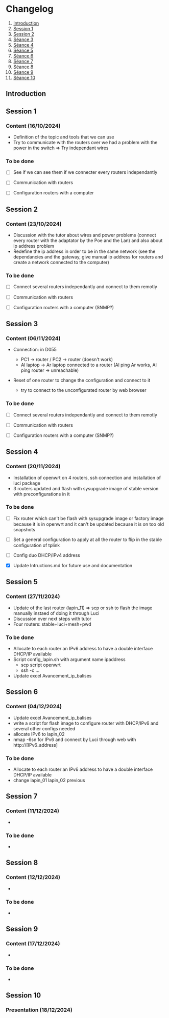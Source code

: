 # Changelog 

1. [Introduction](#introduction)
2. [Session 1](#session-1)
3. [Session 2](#session-2)
4. [Séance 3](#session-3)
5. [Séance 4](#session-4)
6. [Séance 5](#session-5)
7. [Séance 6](#session-6)
8. [Séance 7](#session-7)
9. [Séance 8](#session-8)
10. [Séance 9](#session-9)
11. [Séance 10](#session-10)

## Introduction


## Session 1

### Content (16/10/2024)

* Definition of the topic and tools that we can use
* Try to communicate with the routers over we had a problem with the power in the switch => Try independant wires

### To be done

- [ ] See if we can see them if we connecter every routers independantly
- [ ] Communication with routers 
- [ ] Configuration routers with a computer



## Session 2

### Content (23/10/2024)

* Discussion with the tutor about wires and power problems (connect every router with the adaptator by the Poe and the Lan) and also about ip address problem
* Redefine the ip address in order to be in the same network (see the dependancies and the gateway, give manual ip address for routers and create a network connected to the computer)

### To be done

- [ ] Connect several routers independantly and connect to them remotly
- [ ] Communication with routers
- [ ] Configuration routers with a computer (SNMP?)


## Session 3

### Content (06/11/2024)

* Connection: in D055
  - PC1 -> router / PC2 -> router (doesn't work)
  - Al laptop -> Ar laptop connected to a router (Al ping Ar works, Al ping router -> unreachable)
  
* Reset of one router to change the configuration and connect to it
  - try to connect to the unconfigurated router by web browser

### To be done

- [ ] Connect several routers independantly and connect to them remotly
- [ ] Communication with routers
- [ ] Configuration routers with a computer (SNMP?)


## Session 4

### Content (20/11/2024)

* Installation of openwrt on 4 routers, ssh connection and installation of luci package 
* 3 routers updated and flash with sysupgrade image of stable version with preconfigurations in it


### To be done

- [ ] Fix router which can't be flash with sysupgrade image or factory image because it is in openwrt and it can't be updated because it is on too old snapshots
- [ ] Set a general configuration to apply at all the router to flip in the stable configuration of tplink
- [ ] Config duo DHCP/IPv4 address
- [x] Update Intructions.md for future use and documentation


## Session 5

### Content (27/11/2024)

* Update of the last router (lapin_11) => scp or ssh to flash the image manually instaed of doing it through Luci
* Discussion over next steps with tutor
* Four routers: stable+luci+mesh+pwd

### To be done

* Allocate to each router an IPv6 address to have a double interface DHCP/IP available
* Script config_lapin.sh with argument name ipaddress
  - scp script openwrt
  - ssh -c ...
* Update excel Avancement_ip_balises
  

## Session 6

### Content (04/12/2024)

* Update excel Avancement_ip_balises
* write a script for flash image to configure router with DHCP/IPv6 and several other configs needed
* allocate IPv6 to lapin_02
* nmap -6sn for IPv6 and connect by Luci through web with http://[IPv6_address]

### To be done

* Allocate to each router an IPv6 address to have a double interface DHCP/IP available
* change lapin_01 lapin_02 previous


## Session 7

### Content (11/12/2024)

* 

### To be done

* 


## Session 8

### Content (12/12/2024)

* 

### To be done

* 


## Session 9

### Content (17/12/2024)

* 

### To be done

* 




## Session 10

### Presentation (18/12/2024)
